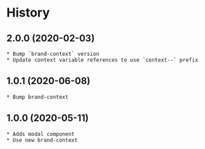# History

## 2.0.0 (2020-02-03)
    * Bump `brand-context` version
    * Update context variable references to use `context--` prefix

## 1.0.1 (2020-06-08)
	* Bump brand-context

## 1.0.0 (2020-05-11)
	* Adds modal component
	* Use new brand-context
